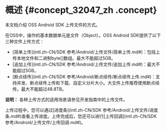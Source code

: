 # 概述 {#concept_32047_zh .concept}

本文档介绍 OSS Android SDK 上传文件的方式。

在OSS中，操作的基本数据单元是文件（Object）。OSS Android SDK提供了以下三种文件上传方式：

-   [简单上传](intl.zh-CN/SDK 参考/Android/上传文件/简单上传.md#)：包括上传本地文件和二进制byte\[\]数组。最大不能超过5GB。
-   [追加上传](intl.zh-CN/SDK 参考/Android/上传文件/追加上传.md#)：最大不能超过5GB。
-   [断点续传](intl.zh-CN/SDK 参考/Android/断点续传/断点续传上传.md#)：支持并发、断点续传上传和下载、自定义分片大小。大文件上传推荐使用断点续传。最大不能超过48.8TB。

**说明：** 各种上传方式的适用场景请参见开发指南中的上传文件。

上传过程中，您可以通过[进度条](intl.zh-CN/SDK 参考/Android/上传文件/进度条.md#)查看上传进度。上传完成后，您还可以进行[上传回调](intl.zh-CN/SDK 参考/Android/上传文件/上传回调.md#)。

